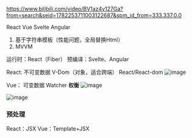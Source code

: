 https://www.bilibili.com/video/BV1az4y127Ga?from=search&seid=1782253711003122687&spm_id_from=333.337.0.0

React Vue Svelte Angular

1. 基于字符串模板（性能问题，全局替换Html）
2. MVVM

运行时：React（Fiber）
预编译：Svelte、Angular

React:
不可变数据
V-Dom（对象，适合跨端）
React/React-dom
![image](https://user-images.githubusercontent.com/13233825/152114221-20ace97b-ffa1-4dcf-ac73-012f2fd97f66.png)

Vue：
可变数据
Watcher
__权衡__
![image](https://user-images.githubusercontent.com/13233825/152114268-fcc88fda-e6b8-4acf-bd3d-a636648960a6.png)

![image](https://user-images.githubusercontent.com/13233825/152114088-3ff7ab8d-8c15-4cd1-9111-a453ba513da0.png)


### 预处理
React：JSX
Vue：Template+JSX
